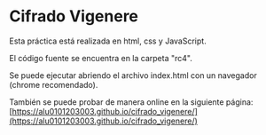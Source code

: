 # Cifrado Vigenere

Esta práctica está realizada en html, css y JavaScript.

El código fuente se encuentra en la carpeta "rc4".

Se puede ejecutar abriendo el archivo index.html con un navegador (chrome recomendado).

También se puede probar de manera online en la siguiente página: [https://alu0101203003.github.io/cifrado_vigenere/](https://alu0101203003.github.io/cifrado_vigenere/)


